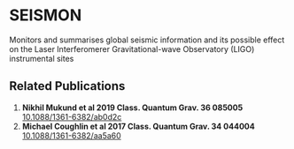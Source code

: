 SEISMON
=======

Monitors and summarises global seismic information and its possible effect on the Laser Interferomerer Gravitational-wave Observatory (LIGO) instrumental sites

## Related Publications
1. **Nikhil Mukund et al 2019 Class. Quantum Grav. 36 085005** [10.1088/1361-6382/ab0d2c](https://doi.org/10.1088/1361-6382/ab0d2c)          
2. **Michael Coughlin et al 2017 Class. Quantum Grav. 34 044004** [10.1088/1361-6382/aa5a60](https://doi.org/10.1088/1361-6382/aa5a60)
